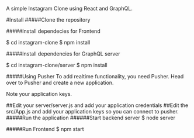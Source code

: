 A simple Instagram Clone using React and GraphQL.

#Install
#####Clone the repository

#####Install dependecies for Frontend

$ cd instagram-clone
$ npm install

#####Install dependencies for GraphQL server

$ cd instagram-clone/server
$ npm install

#####Using Pusher To add realtime functionality, you need Pusher. Head over to Pusher and create a new application.

Note your application keys.

##Edit your server/server.js and add your application credentials
##Edit the src/App.js and add your application keys so you can connect to pusher.
#####Run the application
######Start backend server
$ node server

#####Run Frontend
$ npm start
